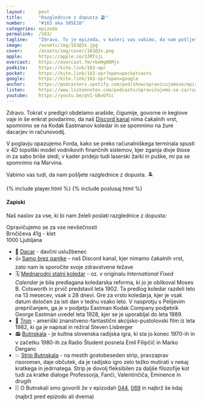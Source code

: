 ```yaml
---
layout: 	post
title:  	"Razglednice z dopusta 🏖️"
number: 	"#163 aka S05E10"
categories:	epizode
permalink:	/163/
tagline: 	"Zdravo. To je epizoda, v kateri vas vabimo, da nam pošljete razglednice z dopusta. Naslov je v zapiskih."
image:		/assets/img/163@2x.jpg
cover:		/assets/img/cover/163@2x.png
apple:		https://apple.co/3JRTsjL
overcast:	https://overcast.fm/+beHgHOMjs
podkite:	https://kite.link/163-opr
pocket:		https://kite.link/163-opr?open=pocketcasts
google:		https://kite.link/163-opr?open=google
anchor:		https://podcasters.spotify.com/pod/show/opravicujemose/episodes/Razglednice-z-dopusta-e26odrq
listen:		https://www.listennotes.com/podcasts/opravičujemo-se-za/razglednice-z-dopusta-fOnz7Xxck5v/embed/
youtube:	https://youtu.be/pVI-U6vOfCc
---
```


Zdravo. Tokrat v predigri obdelamo arašide, čigumije, govorne in keglove vaje in še enkrat povdarimo, da naš [Discord kanal](https://opravicujemo.se/discord/) nima čakalnih vrst, spomnimo se na Kodak Eastmanov koledar in se spomnimo na žure dacarjev in računovodij. 

V poglavju opazujemo Forda, kako se preko računalniškega terminala spusti v 4D topolški model vodnikovih finančnih sistemov, kjer zganja divje štose in za sabo briše sledi, v kader pridejo tudi laserski žarki in puške, mi pa se spomnimo na Marvina. 

Vabimo vas tudi, da nam pošljete razglednice z dopusta. 🏝️

{% include player.html %}
{% include poslusaj.html %}

<!--break-->

#### Zapiski

Naš naslov za vse, ki bi nam želeli poslati razglednice z dopusta:

Opravičujemo se za vse nevšečnosti<br />
Brnčičeva 41g - klet<br />
1000 Ljubljana<br />

- 🧮 [Dacar](https://fran.si/133/sskj2-slovar-slovenskega-knjiznega-jezika-2/4466629/dacar?View=1&Query=dacar) - davčni uslužbenec 
- 👍 [Samo brez panike](https://opravicujemo.se/discord/) - naš Discord kanal, kjer nimamo čakalnih vrst, zato nam le sporočite svoje zdravstvene težave 
- 🗓️ [Mednarodni stalni koledar](https://en.wikipedia.org/wiki/International_Fixed_Calendar) - oz. v originalu *International Fixed Calendar* je bila predlagana koledarska reforma, ki jo je oblikoval Moses B. Cotsworth in prvič predstavil leta 1902. Ta predlog koledar razdeli leto na 13 mesecev, vsak s 28 dnevi. Gre za vrsto koledarja, kjer je vsak datum določen za isti dan v tednu vsako leto. V nasprotju s Pelijevim prepričanjem, ga je v podjetju Eastman Kodak Company podjetnik George Eastman uvedel leta 1928, kjer se je uporabljal do leta 1989. 
- 👾 [Tron](https://en.wikipedia.org/wiki/Tron) -  ameriški znanstveno-fantastični akcijsko-pustolovski film iz leta 1982, ki ga je napisal in režiral Steven Lisberger 
- 📻 [Butnskala](https://sl.wikipedia.org/wiki/Butnskala_(radijska_igra)) - je kultna slovenska radijska igra, ki sta jo konec 1970-ih in v začetku 1980-ih za Radio Študent posnela Emil Filipčič in Marko Derganc 
- 💥 [Strip Butnskala](https://stripi.si/izdelek/butnskala/) - na mestih gostobeseden strip, pravzaprav risoroman, daje občutek, da je radijsko igro zelo težko mutirati v nekaj kratkega in jedrnatega. Strip je dovolj fleksibilen za daljše filozofije kot tudi za kratke dialoge Professorja, Fanči, Valentinčiča, Eminence in drugih 
- 🗄️ O Butnskali smo govorili že v epizodah [044](https://opravicujemo.se/044/), [069](https://opravicujemo.se/069/) in najbrž še kdaj (najbrž pred epizodo ali dvema)